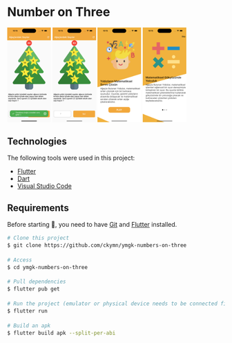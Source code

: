 # Number on Three

<img src="https://github.com/ckymn/ymgk-numbers-on-three/blob/main/blob/main/image-1.png" width=20% height=20%> <img src="https://github.com/ckymn/ymgk-numbers-on-three/blob/main/blob/main/image-2.png" width=20% height=20%>
<img src="https://github.com/ckymn/ymgk-numbers-on-three/blob/main/blob/main/image-3.png" width=20% height=20%>
<img src="https://github.com/ckymn/ymgk-numbers-on-three/blob/main/blob/main/image-4.png" width=20% height=20%>

## Technologies

The following tools were used in this project:

- [Flutter](https://flutter.dev/)
- [Dart](https://dart.dev/)
- [Visual Studio Code](https://code.visualstudio.com)

## Requirements

Before starting :checkered_flag:, you need to have [Git](https://git-scm.com) and [Flutter](https://flutter.dev/) installed.

```bash
# Clone this project
$ git clone https://github.com/ckymn/ymgk-numbers-on-three

# Access
$ cd ymgk-numbers-on-three

# Pull dependencies
$ flutter pub get

# Run the project (emulator or physical device needs to be connected first)
$ flutter run

# Build an apk
$ flutter build apk --split-per-abi
```
